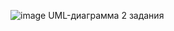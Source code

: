 ![image](https://github.com/user-attachments/assets/a1433870-b2bf-4d0e-ad83-02a2d280b058)
UML-диаграмма 2 задания
